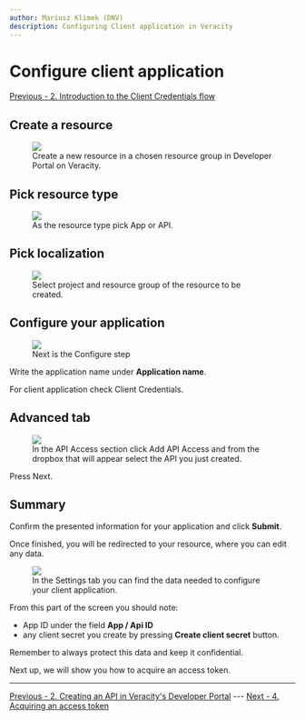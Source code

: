```yaml
---
author: Mariusz Klimek (DNV)
description: Configuring Client application in Veracity
---
```

# Configure client application 

[Previous - 2. Introduction to the Client Credentials flow](2-api-creation-in-veracity.md)

## Create a resource

<figure>
	<img src="assets/cc-client-step-1-create-a-new-resource.png"/>
	<figcaption>Create a new resource in a chosen resource group in Developer Portal on Veracity.</figcaption>
</figure>

## Pick resource type

<figure>
	<img src="assets/cc-client-step-2-pick-app-or-api.png"/>
	<figcaption>As the resource type pick App or API.</figcaption>
</figure>

## Pick localization

<figure>
	<img src="assets/cc-client-step-3-fill-in-resource-group.png"/>
	<figcaption>Select project and resource group of the resource to be created.</figcaption>
</figure>

## Configure your application

<figure>
	<img src="assets/cc-client-step-4-configure-your-client.png"/>
	<figcaption>Next is the Configure step</figcaption>
</figure>

Write the application name under **Application name**.

For client application check Client Credentials.

## Advanced tab

<figure>
	<img src="assets/cc-client-step-5-add-api-access.png"/>
	<figcaption>In the API Access section click Add API Access and from the dropbox that will appear select the API you just created.</figcaption>
</figure>

Press Next.

## Summary

Confirm the presented information for your application and click **Submit**.

Once finished, you will be redirected to your resource, where you can edit any data. 

<figure>
	<img src="assets/cc-client-step-6-summary.png"/>
	<figcaption>In the Settings tab you can find the data needed to configure your client application.</figcaption>
</figure>

From this part of the screen you should note:
- App ID under the field **App / Api ID**
- any client secret you create by pressing **Create client secret** button.

Remember to always protect this data and keep it confidential.

Next up, we will show you how to acquire an access token.

---

[Previous - 2. Creating an API in Veracity's Developer Portal](2-api-creation-in-veracity.md) --- [Next - 4. Acquiring an access token](4-msal-access-token.md)